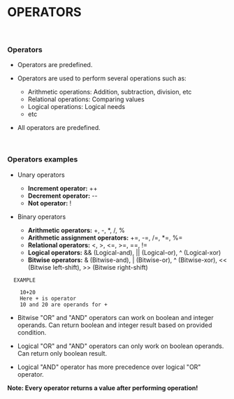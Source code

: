 # OPERATORS

<br>

### **Operators**

+ Operators are predefined.

+ Operators are used to perform several operations such as:
  + Arithmetic operations: Addition, subtraction, division, etc
  + Relational operations: Comparing values
  + Logical operations: Logical needs
  + etc
  
+ All operators are predefined.

<br>

### **Operators examples**

+ Unary operators
  + **Increment operator:** ++
  + **Decrement operator:** --
  + **Not operator:** !

+ Binary operators
  + **Arithmetic operators:** +, -, *, /, %
  + **Arithmetic assignment operators:** +=, -=, /=, *=, %=
  + **Relational operators:** <, >, <=, >=, ==, !=
  + **Logical operators:** && (Logical-and), || (Logical-or), ^ (Logical-xor)
  + **Bitwise operators:** & (Bitwise-and), | (Bitwise-or), ^ (Bitwise-xor), << (Bitwise left-shift), >> (Bitwise right-shift)

```
  EXAMPLE
  
    10+20
    Here + is operator 
    10 and 20 are operands for +
```

+ Bitwise "OR" and "AND" operators can work on boolean and integer operands. Can return boolean and integer result based on provided condition.

+ Logical "OR" and "AND" operators can only work on boolean operands. Can return only boolean result.

+ Logical "AND" operator has more precedence over logical "OR" operator.

**Note: Every operator returns a value after performing operation!**
